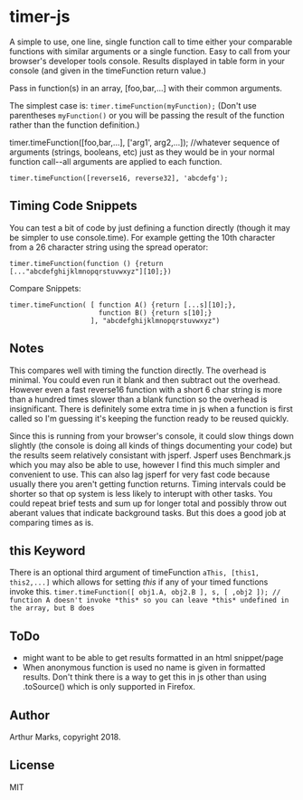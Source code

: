 # timer-js

A simple to use, one line, single function call to time either your comparable functions with similar arguments or a single function. Easy to call from your browser's developer tools console. Results displayed in table form in your console (and given in the timeFunction return value.)

Pass in function(s) in an array, [foo,bar,...] with their common arguments. 

The simplest case is: ` timer.timeFunction(myFunction); ` (Don't use parentheses `myFunction()` or you will be passing the result of the function rather than the function definition.)

timer.timeFunction([foo,bar,...], ['arg1', arg2,...]);	 //whatever sequence of arguments (strings, booleans, etc) just as they would be in your normal function call--all arguments are applied to each function.
```
timer.timeFunction([reverse16, reverse32], 'abcdefg');
```

## Timing Code Snippets
You can test a bit of code by just defining a function directly (though it may be simpler to use console.time). For example getting the 10th character from a 26 character string using the spread operator:
```
timer.timeFunction(function () {return [..."abcdefghijklmnopqrstuvwxyz"][10];})
```
Compare Snippets:
```
timer.timeFunction( [ function A() {return [...s][10];},
                      function B() {return s[10];} 
                    ], "abcdefghijklmnopqrstuvwxyz")
```

## Notes
This compares well with timing the function directly. The overhead is minimal. You could even run it blank and then subtract out the overhead. However even a fast reverse16 function with a short 6 char string is more than a hundred times slower than a blank function so the overhead is insignificant. There is definitely some extra time in js when a function is first called so I'm guessing it's keeping the function ready to be reused quickly.

Since this is running from your browser's console, it could slow things down slightly (the console is doing all kinds of things documenting your code) but the results seem relatively consistant with jsperf. Jsperf uses Benchmark.js which you may also be able to use, however I find this much simpler and convenient to use. This can also lag jsperf for very fast code because usually there you aren't getting function returns. Timing intervals could be shorter so that op system is less likely to interupt with other tasks. You could repeat brief tests and sum up for longer total and possibly throw out aberant values that indicate background tasks. But this does a good job at comparing times as is.

## this Keyword
There is an optional third argument of timeFunction `aThis, [this1, this2,...]` which allows for setting *this* if any of your timed functions invoke this. 
```timer.timeFunction([ obj1.A, obj2.B ], s, [ ,obj2 ]); // function A doesn't invoke *this* so you can leave *this* undefined in the array, but B does```

## ToDo
- might want to be able to get results formatted in an html snippet/page
- When anonymous function is used no name is given in formatted results. Don't think there is a way to get this in js other than using .toSource() which is only supported in Firefox.

## Author
Arthur Marks, copyright 2018.

## License
MIT
